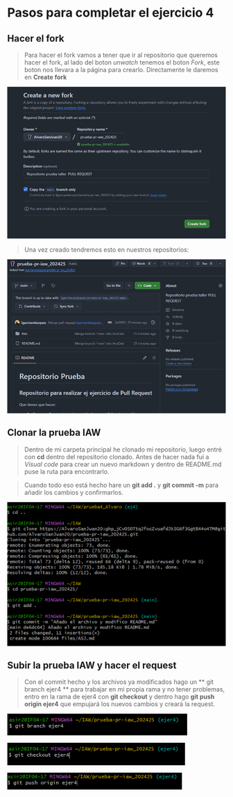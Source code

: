 # Pasos para completar el ejercicio 4

## Hacer el fork

> Para hacer el fork vamos a tener que ir al repositorio que queremos hacer el fork, al lado del boton *unwatch* tenemos el boton *Fork*, este boton nos llevara a la página para crearlo. Directamente le daremos en **Create fork**

![Imagen](https://github.com/AlvaroSanJuan20/prueba4_Alvaro/blob/master/GitHubImages/1.png)

> Una vez creado tendremos esto en nuestros repositorios:

![Imagen](https://github.com/AlvaroSanJuan20/prueba4_Alvaro/blob/master/GitHubImages/3.png)

## Clonar la prueba IAW

> Dentro de mi carpeta principal he clonado mi repositorio, luego entré con **cd** dentro del repositorio clonado. Antes de hacer nada fuí a *Visual code* para crear un nuevo markdown y dentro de README.md puse la ruta para encontrarlo.

> Cuando todo eso está hecho hare un **git add .** y **git commit -m** para añadir los cambios y confirmarlos.

![Imagen](https://github.com/AlvaroSanJuan20/prueba4_Alvaro/blob/master/GitHubImages/2.png)

## Subir la prueba IAW y hacer el request

> Con el commit hecho y los archivos ya modificados hago un ** git branch ejer4 ** para trabajar en mi propia rama y no tener problemas, entro en la rama de ejer4 con **git checkout** y dentro hago **git push origin ejer4** que empujará los nuevos cambios y creará la request.

![Imagen](https://github.com/AlvaroSanJuan20/prueba4_Alvaro/blob/master/GitHubImages/4.png)

![Imagen](https://github.com/AlvaroSanJuan20/prueba4_Alvaro/blob/master/GitHubImages/5.png)

![Imagen](https://github.com/AlvaroSanJuan20/prueba4_Alvaro/blob/master/GitHubImages/6.png)
